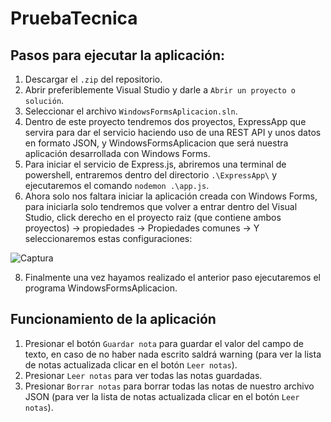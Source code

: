 # PruebaTecnica
## Pasos para ejecutar la aplicación:

1. Descargar el ```.zip``` del repositorio.
2. Abrir preferiblemente Visual Studio y darle a ``Abrir un proyecto o solución``.
3. Seleccionar el archivo ``WindowsFormsAplicacion.sln``.
4. Dentro de este proyecto tendremos dos proyectos, ExpressApp que servira para dar el servicio haciendo uso de una REST API y unos datos en formato JSON, y WindowsFormsAplicacion que será nuestra aplicación desarrollada con Windows Forms.
5. Para iniciar el servicio de Express.js, abriremos una terminal de powershell, entraremos dentro del directorio ``.\ExpressApp\`` y ejecutaremos el comando ``nodemon .\app.js``.
6. Ahora solo nos faltara iniciar la aplicación creada con Windows Forms, para iniciarla solo tendremos que volver a entrar dentro del Visual Studio, click derecho en el proyecto raiz (que contiene ambos proyectos) -> propiedades -> Propiedades comunes -> Y seleccionaremos estas configuraciones:
   
![Captura](https://github.com/asirrosa/PruebaTecnica/assets/143890605/2d7388a5-6fb8-47ee-a3a1-18e699430da1)

8. Finalmente una vez hayamos realizado el anterior paso ejecutaremos el programa WindowsFormsAplicacion.

## Funcionamiento de la aplicación
1. Presionar el botón ``Guardar nota`` para guardar el valor del campo de texto, en caso de no haber nada escrito saldrá warning (para ver la lista de notas actualizada clicar en el botón ``Leer notas``).
2. Presionar ``Leer notas`` para ver todas las notas guardadas.
3. Presionar ``Borrar notas`` para borrar todas las notas de nuestro archivo JSON (para ver la lista de notas actualizada clicar en el botón ``Leer notas``).
